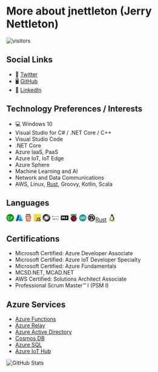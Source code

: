 # More about jnettleton (Jerry Nettleton)

![visitors](https://visitor-badge.glitch.me/badge?page_id=jnettleton.jnettleton)

## Social Links

- 🦅 [Twitter](https://twitter.com/dotnett)
- 🖥 [GitHub](https://github.com/jnettleton)
- 👔 [LinkedIn](https://linkedin.com/in/jnettleton)

## Technology Preferences / Interests

- 💻 Windows 10
- Visual Studio for C# / .NET Core / C++
- Visual Studio Code
- .NET Core
- Azure IaaS, PaaS
- Azure IoT, IoT Edge
- Azure Sphere
- Machine Learning and AI
- Network and Data Communications
- AWS, Linux, <a href="https://github.com/topics/rust">Rust</a>, Groovy, Kotlin, Scala

## Languages

<code><img height="20" src="https://github.com/github/explore/blob/main/topics/csharp/csharp.png?raw=true"></code>
<code><img height="20" src="https://raw.githubusercontent.com/github/explore/80688e429a7d4ef2fca1e82350fe8e3517d3494d/topics/azure/azure.png"></code>
<code><img height="20" src="https://raw.githubusercontent.com/github/explore/80688e429a7d4ef2fca1e82350fe8e3517d3494d/topics/html/html.png"></code>
<code><img height="20" src="https://raw.githubusercontent.com/github/explore/80688e429a7d4ef2fca1e82350fe8e3517d3494d/topics/javascript/javascript.png"></code>
<code><img height="20" src="https://raw.githubusercontent.com/github/explore/80688e429a7d4ef2fca1e82350fe8e3517d3494d/topics/json/json.png"></code>
<code><img height="20" src="https://raw.githubusercontent.com/github/explore/80688e429a7d4ef2fca1e82350fe8e3517d3494d/topics/aspnet/aspnet.png"></code>
<code><img height="20" src="https://raw.githubusercontent.com/github/explore/80688e429a7d4ef2fca1e82350fe8e3517d3494d/topics/markdown/markdown.png"></code>
<code><img height="20" src="https://raw.githubusercontent.com/github/explore/80688e429a7d4ef2fca1e82350fe8e3517d3494d/topics/raspberry-pi/raspberry-pi.png"></code>
<code><img height="20" src="https://github.com/github/explore/blob/main/topics/arduino/arduino.png?raw=true"></code>
<a href="https://github.com/rust-lang"><img height="20" src="https://github.com/github/explore/blob/main/topics/rust/rust.png?raw=true">Rust</a>
<code><img height="20" src="https://github.com/github/explore/blob/main/topics/linux/linux.png?raw=true"></code>

## Certifications

- Microsoft Certified: Azure Developer Associate
- Microsoft Certified: Azure IoT Developer Specialty
- Microsoft Certified: Azure Fundamentals
- MCSD.NET, MCAD.NET
- AWS Certified: Solutions Architect Associate
- Professional Scrum Master™ I (PSM I)

## Azure Services

- [Azure Functions](https://azure.microsoft.com/en-us/services/functions/)
- [Azure Relay](https://docs.microsoft.com/en-us/azure/azure-relay/)
- [Azure Active Directory](https://azure.microsoft.com/en-us/services/active-directory/)
- [Cosmos DB](https://azure.microsoft.com/en-us/services/cosmos-db/)
- [Azure SQL](https://azure.microsoft.com/en-us/services/azure-sql/)
- [Azure IoT Hub](https://azure.microsoft.com/en-us/services/iot-hub/)

![GitHub Stats](https://github-readme-stats.vercel.app/api?username=jnettleton&count_private=true&show_icons=true&include_all_commits=true&theme=gotham)
